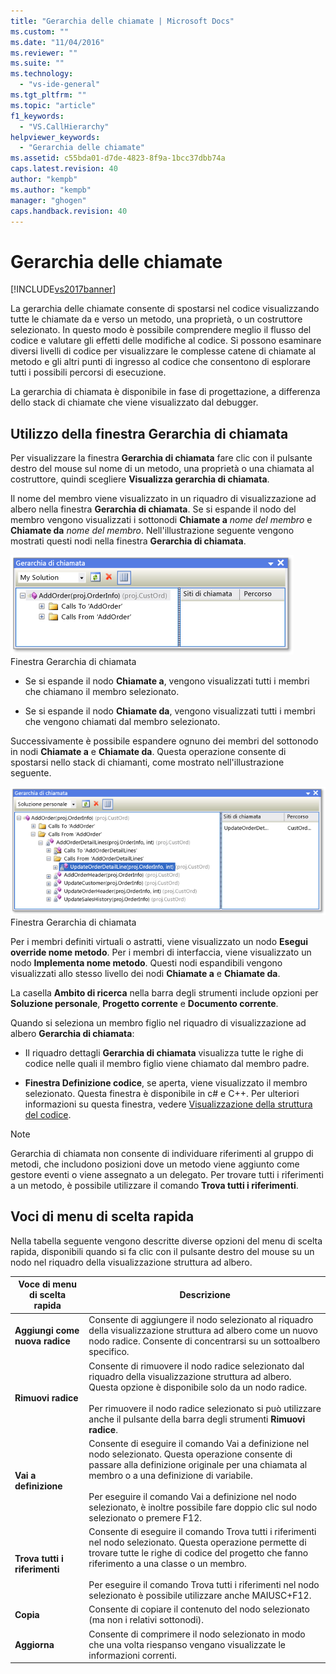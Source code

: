 ```yaml
---
title: "Gerarchia delle chiamate | Microsoft Docs"
ms.custom: ""
ms.date: "11/04/2016"
ms.reviewer: ""
ms.suite: ""
ms.technology: 
  - "vs-ide-general"
ms.tgt_pltfrm: ""
ms.topic: "article"
f1_keywords: 
  - "VS.CallHierarchy"
helpviewer_keywords: 
  - "Gerarchia delle chiamate"
ms.assetid: c55bda01-d7de-4823-8f9a-1bcc37dbb74a
caps.latest.revision: 40
author: "kempb"
ms.author: "kempb"
manager: "ghogen"
caps.handback.revision: 40
---
```

# Gerarchia delle chiamate
[!INCLUDE[vs2017banner](../../code-quality/includes/vs2017banner.md)]

La gerarchia delle chiamate consente di spostarsi nel codice visualizzando tutte le chiamate da e verso un metodo, una proprietà, o un costruttore selezionato.  In questo modo è possibile comprendere meglio il flusso del codice e valutare gli effetti delle modifiche al codice.  Si possono esaminare diversi livelli di codice per visualizzare le complesse catene di chiamate al metodo e gli altri punti di ingresso al codice che consentono di esplorare tutti i possibili percorsi di esecuzione.  
  
 La gerarchia di chiamata è disponibile in fase di progettazione, a differenza dello stack di chiamate che viene visualizzato dal debugger.  
  
## Utilizzo della finestra Gerarchia di chiamata  
 Per visualizzare la finestra **Gerarchia di chiamata** fare clic con il pulsante destro del mouse sul nome di un metodo, una proprietà o una chiamata al costruttore, quindi scegliere **Visualizza gerarchia di chiamata**.  
  
 Il nome del membro viene visualizzato in un riquadro di visualizzazione ad albero nella finestra **Gerarchia di chiamata**.  Se si espande il nodo del membro vengono visualizzati i sottonodi **Chiamate a** *nome del membro* e **Chiamate da** *nome del membro*.  Nell'illustrazione seguente vengono mostrati questi nodi nella finestra **Gerarchia di chiamata**.  
  
 ![Gerarchia di chiamata con un nodo aperto](../../ide/reference/media/onenode.png "OneNode")  
Finestra Gerarchia di chiamata  
  
-   Se si espande il nodo **Chiamate a**, vengono visualizzati tutti i membri che chiamano il membro selezionato.  
  
-   Se si espande il nodo **Chiamate da**, vengono visualizzati tutti i membri che vengono chiamati dal membro selezionato.  
  
 Successivamente è possibile espandere ognuno dei membri del sottonodo in nodi **Chiamate a** e **Chiamate da**.  Questa operazione consente di spostarsi nello stack di chiamanti, come mostrato nell'illustrazione seguente.  
  
 ![Gerarchia di chiamata con più nodi aperti](../../ide/media/multiplenodes.png "MultipleNodes")  
Finestra Gerarchia di chiamata  
  
 Per i membri definiti virtuali o astratti, viene visualizzato un nodo **Esegui override nome metodo**.  Per i membri di interfaccia, viene visualizzato un nodo **Implementa nome metodo**.  Questi nodi espandibili vengono visualizzati allo stesso livello dei nodi **Chiamate a** e **Chiamate da**.  
  
 La casella **Ambito di ricerca** nella barra degli strumenti include opzioni per **Soluzione personale**, **Progetto corrente** e **Documento corrente**.  
  
 Quando si seleziona un membro figlio nel riquadro di visualizzazione ad albero **Gerarchia di chiamata**:  
  
-   Il riquadro dettagli **Gerarchia di chiamata** visualizza tutte le righe di codice nelle quali il membro figlio viene chiamato dal membro padre.  
  
-   **Finestra Definizione codice**, se aperta, viene visualizzato il membro selezionato.  Questa finestra è disponibile in c\# e C\+\+.  Per ulteriori informazioni su questa finestra, vedere [Visualizzazione della struttura del codice](../../ide/viewing-the-structure-of-code.md).  
  
> [!NOTE]
>  Gerarchia di chiamata non consente di individuare riferimenti al gruppo di metodi, che includono posizioni dove un metodo viene aggiunto come gestore eventi o viene assegnato a un delegato.  Per trovare tutti i riferimenti a un metodo, è possibile utilizzare il comando **Trova tutti i riferimenti**.  
  
## Voci di menu di scelta rapida  
 Nella tabella seguente vengono descritte diverse opzioni del menu di scelta rapida, disponibili quando si fa clic con il pulsante destro del mouse su un nodo nel riquadro della visualizzazione struttura ad albero.  
  
|Voce di menu di scelta rapida|Descrizione|  
|-----------------------------------|-----------------|  
|**Aggiungi come nuova radice**|Consente di aggiungere il nodo selezionato al riquadro della visualizzazione struttura ad albero come un nuovo nodo radice.  Consente di concentrarsi su un sottoalbero specifico.|  
|**Rimuovi radice**|Consente di rimuovere il nodo radice selezionato dal riquadro della visualizzazione struttura ad albero.  Questa opzione è disponibile solo da un nodo radice.<br /><br /> Per rimuovere il nodo radice selezionato si può utilizzare anche il pulsante della barra degli strumenti **Rimuovi radice**.|  
|**Vai a definizione**|Consente di eseguire il comando Vai a definizione nel nodo selezionato.  Questa operazione consente di passare alla definizione originale per una chiamata al membro o a una definizione di variabile.<br /><br /> Per eseguire il comando Vai a definizione nel nodo selezionato, è inoltre possibile fare doppio clic sul nodo selezionato o premere F12.|  
|**Trova tutti i riferimenti**|Consente di eseguire il comando Trova tutti i riferimenti nel nodo selezionato.  Questa operazione permette di trovare tutte le righe di codice del progetto che fanno riferimento a una classe o un membro.<br /><br /> Per eseguire il comando Trova tutti i riferimenti nel nodo selezionato è possibile utilizzare anche MAIUSC\+F12.|  
|**Copia**|Consente di copiare il contenuto del nodo selezionato \(ma non i relativi sottonodi\).|  
|**Aggiorna**|Consente di comprimere il nodo selezionato in modo che una volta riespanso vengano visualizzate le informazioni correnti.|